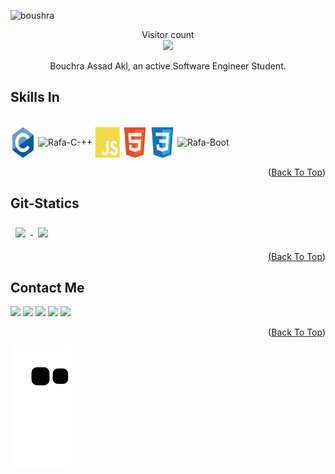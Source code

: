![boushra](https://user-images.githubusercontent.com/97567643/182263565-cde1c7b5-9716-49ef-a6cb-7b61033b71fe.png)

<p align="center"> Visitor count<br> <img src="https://profile-counter.glitch.me/bouchraakl/count.svg" /> </p>

<div id="top"></div>
<p align="center">
Bouchra Assad Akl, an active Software Engineer Student.</p>


<!-- TechNicals skills-->
## Skills In

<div style="display: inline_block"><br>
  
  <img align="center" alt="Rafa-C" height="50" width="40" src="https://raw.githubusercontent.com/devicons/devicon/master/icons/c/c-original.svg">
  <img align="center" alt="Rafa-C-++" height="40" width="40" src="https://cdn-icons-png.flaticon.com/128/6132/6132222.png">
  <img align="center" alt="Rafa-Js" height="50" width="40" src="https://raw.githubusercontent.com/devicons/devicon/master/icons/javascript/javascript-plain.svg">
  <img align="center" alt="Rafa-HTML" height="50" width="40" src="https://raw.githubusercontent.com/devicons/devicon/master/icons/html5/html5-original.svg">
  <img align="center" alt="Rafa-CSS" height="50" width="40" src="https://raw.githubusercontent.com/devicons/devicon/master/icons/css3/css3-original.svg">
   <img align="center" alt="Rafa-Boot" height="40" width="40" src="https://cdn-icons-png.flaticon.com/128/5968/5968672.png">
  </div>

<p align="right">(<a href="#top">Back To Top</a>)</p>

<!-- Git Statics -->
## Git-Statics
<a href="https://github.com/bouchraakl">
  <img align="center" style="margin:0.5rem" src="https://github-readme-stats.vercel.app/api?username=bouchraakl&show_icons=true&theme=dracula&include_all_commits=true&layout=compact&hide=html,css&title_color=cf8ba3&text_color=000000&icon_color=e899dc&bg_color=ffffff"/>
  <img  align="center" style="margin:0.5rem" src="https://github-readme-stats.vercel.app/api/top-langs/?username=bouchraakl&layout=compact&hide=html,css&title_color=cf8ba3&text_color=000000&icon_color=e899dc&bg_color=ffffff"/>
<p align="right">(<a href="#top">Back To Top</a>)</p>

<!-- Content -->
## Contact Me
 <a href="https://www.instagram.com/bouchra_akl/" target="_blank"><img src="https://img.shields.io/badge/-Instagram-%23E4405F?style=for-the-badge&logo=instagram&logoColor=white" target="_blank"></a>
<a href="https://www.facebook.com/boushra.akl/" target="_blank"><img src="https://img.shields.io/badge/-Facebook-%230077B5?style=for-the-badge&logo=facebook&logoColor=white" target="_blank"></a> 
<a href = "mailto:bushraakl1234@gmail.com"><img src="https://img.shields.io/badge/-Gmail-%23333?style=for-the-badge&logo=gmail&logoColor=white" target="_blank"></a>
<a href="https://www.linkedin.com/in/bouchra-assad-akl-6b8853225/" target="_blank"><img src="https://img.shields.io/badge/-LinkedIn-%230077B5?style=for-the-badge&logo=linkedin&logoColor=white" target="_blank"></a> 
<a href="https://twitter.com/AklBouchra" target="_blank"><img src="https://img.shields.io/badge/-Twitter-%230077B5?style=for-the-badge&logo=twitter&logoColor=white" target="_blank"></a> 


<p align="right">(<a href="#top">Back To Top</a>)</p>



 ![Snake animation](https://github.com/rafaballerini/rafaballerini/blob/output/github-contribution-grid-snake.svg)
 
